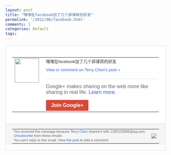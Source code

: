 ```yaml
---
layout: post
title: "嘿嘿在facebook加了几个菲律宾的好友"
permalink: '/2012/06/facebook.html'
comments: 1
categories: Default
tags: 
---
```

<div style="border:solid 1px #dfdfdf;color:#686868;font:13px Arial"><div style="background-color:#fff;padding:20px;"><table cellpadding="0" cellspacing="0"><tr><td style="padding-right:15px;vertical-align:top"><a href="https://plus.google.com/_/notifications/ngemlink?&amp;emid=CNCwy4C61LACFeo0QAodNlcAAA&amp;path=%2F108643996575278738906&amp;dt=1339907927893"><img height="75" src="https://lh3.googleusercontent.com/-KKRGTyJ5Bl0/AAAAAAAAAAI/AAAAAAAAEEY/jllxqER5dCk/s75-c-k-a/photo.jpg" style="border:solid 1px #cccccc;" width="75"/></a></td><td style="width:578px;color:#333;font:13px Arial;vertical-align:top;"><div style="padding-bottom:10px">嘿嘿在facebook加了几个菲律宾的好<wbr/>友</div><a href="https://plus.google.com/_/notifications/ngemlink?&amp;emid=CNCwy4C61LACFeo0QAodNlcAAA&amp;path=%2F108643996575278738906%2Fposts%2FN2NFpbgArKt%3Fgpinv%3DAMIXal_5BOEjI8L0kQjqIUJD_-dvajmvhXtFUuLf6JOY-XSwpjvwqR6I07gEykAEylFAA4oPmLrIQo5yRu1s0QiSUTHaaO543Rctz1SIgB8Y-8gWTKGoJvc&amp;dt=1339907927893" style="color:#3366CC;text-decoration:none;">View or comment on Terry Chen's post »</a><div style="margin-top:20px;border-top:solid 1px #dfdfdf"><div style="padding:15px 0;color:#686868;font:16px Arial;">Google+ makes sharing on the web more like sharing in real life. <a href="http://www.google.com/+/learnmore/" style="color:#3366CC;text-decoration:none;">Learn more</a>.</div><a href="https://plus.google.com/_/notifications/ngemlink?&amp;emid=CNCwy4C61LACFeo0QAodNlcAAA&amp;path=%2F%3Fgpinv%3DAMIXal_5BOEjI8L0kQjqIUJD_-dvajmvhXtFUuLf6JOY-XSwpjvwqR6I07gEykAEylFAA4oPmLrIQo5yRu1s0QiSUTHaaO543Rctz1SIgB8Y-8gWTKGoJvc&amp;dt=1339907927893" style="display:inline-block;padding:7px 15px;background-color:#d44b38; color:#fff;font-size:16px; font-weight:bold;border-radius:2px;border:solid 1px #c43b28; white-space:nowrap;text-decoration:none">Join Google+</a></div></td></tr></table></div><div style="border-top:solid 1px #dfdfdf;padding:0 20px; background-color:#f5f5f5"><table cellpadding="0" cellspacing="0" style="height:50px"><tbody><tr><td style="vertical-align:middle;width:100%; color:#636363;font:11px Arial; line-height:120%">You received this message because <a href="https://plus.google.com/_/notifications/ngemlink?&amp;emid=CNCwy4C61LACFeo0QAodNlcAAA&amp;path=%2F108643996575278738906%3Fgpinv%3DAMIXal_5BOEjI8L0kQjqIUJD_-dvajmvhXtFUuLf6JOY-XSwpjvwqR6I07gEykAEylFAA4oPmLrIQo5yRu1s0QiSUTHaaO543Rctz1SIgB8Y-8gWTKGoJvc&amp;dt=1339907927893" style="color:#3366CC;text-decoration:none;">Terry Chen</a> shared it with 1265133686@qq.com. <a href="https://plus.google.com/_/notifications/ngemlink?&amp;emid=CNCwy4C61LACFeo0QAodNlcAAA&amp;path=%2F_%2Fnonplus%2Femailsettings%3Fgpinv%3DAMIXal_5BOEjI8L0kQjqIUJD_-dvajmvhXtFUuLf6JOY-XSwpjvwqR6I07gEykAEylFAA4oPmLrIQo5yRu1s0QiSUTHaaO543Rctz1SIgB8Y-8gWTKGoJvc%26est%3DADH5u8VLJC2CqR-cr7vjRLgjPf9F3hYxW2yp7A0Na7IPWftcq0djWdLwp5rVQMTZEmFi6nGtntxm4YNGtCnvrvbnPkjmO8umkG-eb5mSY0YZr_0iZUk6ya2c7s1jlvDQzi3f37WhvQtY&amp;dt=1339907927893" style="color:#3366CC;text-decoration:none;">Unsubscribe</a> from these emails.<br/>You can't reply to this email. <a href="https://plus.google.com/_/notifications/ngemlink?&amp;emid=CNCwy4C61LACFeo0QAodNlcAAA&amp;path=%2F108643996575278738906%2Fposts%2FN2NFpbgArKt%3Fgpinv%3DAMIXal_5BOEjI8L0kQjqIUJD_-dvajmvhXtFUuLf6JOY-XSwpjvwqR6I07gEykAEylFAA4oPmLrIQo5yRu1s0QiSUTHaaO543Rctz1SIgB8Y-8gWTKGoJvc&amp;dt=1339907927893" style="color:#3366CC;text-decoration:none;">View the post</a> to add a comment.<br/></td><td><img src="https://ssl.gstatic.com/s2/oz/images/notifications/logo/google-plus-6617a72bb36cc548861652780c9e6ff1.png"/></td></tr></tbody></table></div></div>